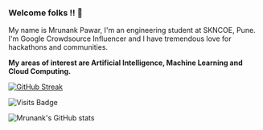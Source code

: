 ### Welcome folks !! 👋
My name is Mrunank Pawar, I'm an engineering student at SKNCOE, Pune. I'm Google Crowdsource Influencer and I have tremendous love for hackathons and communities. 

__My areas of interest are Artificial Intelligence, Machine Learning and Cloud Computing.__

<a href="https://www.linkedin.com/in/mrunankpawar/" target="_blank">

[![GitHub Streak](https://github-readme-streak-stats.herokuapp.com/?user=mrunankpawar&theme=radical)](https://git.io/streak-stats)

![Visits Badge](https://badges.pufler.dev/visits/mrunankpawar/mrunankpawar)

<!--
<br><p align="center"><b>Visitors Count</b></p>  
<p align="center"><img align="center" src="https://profile-counter.glitch.me/{mrunankpawar}/count.svg" /></p> 
-->

  ![Mrunank's GitHub stats](https://github-readme-stats.vercel.app/api?username=mrunankpawar&show_icons=true&theme=radical)

